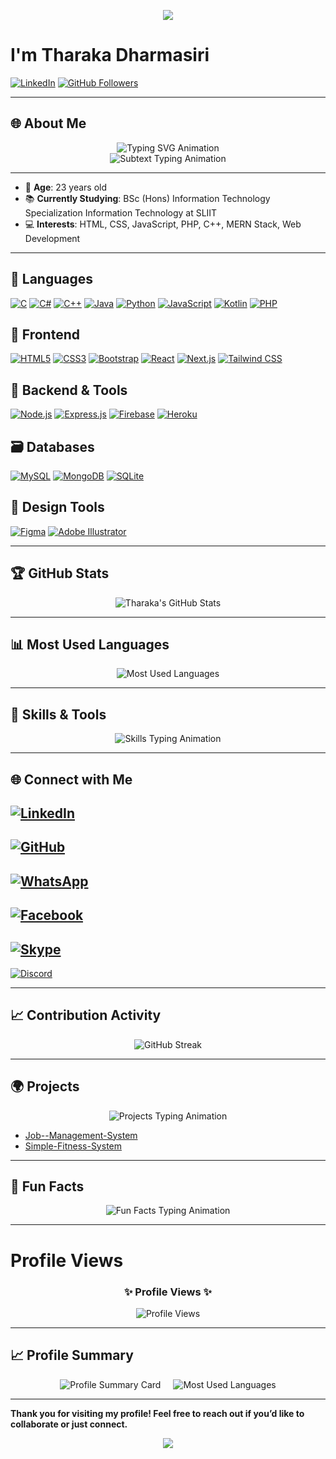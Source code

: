 <p align="center">
  <img src="https://capsule-render.vercel.app/api?type=venom&height=300&color=random&text=Hey%20There!👋&reversal=false&animation=twinkling&fontColor=ffffff"/>
</p>

# I'm Tharaka Dharmasiri

[![LinkedIn](https://img.shields.io/badge/LinkedIn-Connect-blue?style=flat&logo=linkedin)](https://www.linkedin.com/in/tharaka-dharmasiri-3ba950204/)
[![GitHub Followers](https://img.shields.io/github/followers/Tharaka1103?style=social)](https://github.com/Tharaka1103)

---

## 🌐 About Me

<div align="center">
  <img src="https://readme-typing-svg.herokuapp.com?font=Fira+Code&weight=600&pause=1000&color=00BFFF&width=450&lines=Hi+there!+I'm+Tharaka+Dharmasiri;Web+Developer+%7C+Learning+Enthusiast;Full+Stack+MERN+Developer;Welcome+to+my+GitHub+profile!" alt="Typing SVG Animation" />
</div>

<div align="center">
  <img src="https://readme-typing-svg.herokuapp.com?font=Fira+Code&color=ff5722&size=24&duration=2000&pause=500&vCenter=true&width=500&lines=Passionate+About+Technology;Building+Solutions+That+Matter;Exploring+New+Technologies+Every+Day" alt="Subtext Typing Animation" />
</div>

---

- 🎂 **Age**: 23 years old
- 📚 **Currently Studying**: BSc (Hons) Information Technology Specialization Information Technology at SLIIT
- 💻 **Interests**: HTML, CSS, JavaScript, PHP, C++, MERN Stack, Web Development

---
## 🚀 Languages

[![C](https://img.shields.io/badge/C-00599C?style=for-the-badge&logo=c&logoColor=white&labelColor=004080)](https://en.wikipedia.org/wiki/C_(programming_language))
[![C#](https://img.shields.io/badge/C%23-239120?style=for-the-badge&logo=csharp&logoColor=white&labelColor=1A6E1A)](https://learn.microsoft.com/en-us/dotnet/csharp/)
[![C++](https://img.shields.io/badge/C++-00599C?style=for-the-badge&logo=c%2B%2B&logoColor=white&labelColor=004080)](https://isocpp.org/)
[![Java](https://img.shields.io/badge/Java-007396?style=for-the-badge&logo=java&logoColor=white&labelColor=00557F)](https://www.java.com/)
[![Python](https://img.shields.io/badge/Python-3776AB?style=for-the-badge&logo=python&logoColor=white&labelColor=2C5E8B)](https://www.python.org/)
[![JavaScript](https://img.shields.io/badge/JavaScript-F7DF1E?style=for-the-badge&logo=javascript&logoColor=black&labelColor=D6BA32)](https://developer.mozilla.org/en-US/docs/Web/JavaScript)
[![Kotlin](https://img.shields.io/badge/Kotlin-7F52FF?style=for-the-badge&logo=kotlin&logoColor=white&labelColor=6633CC)](https://kotlinlang.org/)
[![PHP](https://img.shields.io/badge/PHP-777BB4?style=for-the-badge&logo=php&logoColor=white&labelColor=5E5FAA)](https://www.php.net/)

## 🎨 Frontend

[![HTML5](https://img.shields.io/badge/HTML5-E34F26?style=for-the-badge&logo=html5&logoColor=white&labelColor=CC3D18)](https://developer.mozilla.org/en-US/docs/Web/HTML)
[![CSS3](https://img.shields.io/badge/CSS3-1572B6?style=for-the-badge&logo=css3&logoColor=white&labelColor=115F8F)](https://developer.mozilla.org/en-US/docs/Web/CSS)
[![Bootstrap](https://img.shields.io/badge/Bootstrap-7952B3?style=for-the-badge&logo=bootstrap&logoColor=white&labelColor=5E3D8E)](https://getbootstrap.com/)
[![React](https://img.shields.io/badge/React-61DAFB?style=for-the-badge&logo=react&logoColor=black&labelColor=4FC3F7)](https://react.dev/)
[![Next.js](https://img.shields.io/badge/Next.js-000000?style=for-the-badge&logo=next.js&logoColor=white&labelColor=111111)](https://nextjs.org/)
[![Tailwind CSS](https://img.shields.io/badge/Tailwind-06B6D4?style=for-the-badge&logo=tailwind-css&logoColor=white&labelColor=0593B0)](https://tailwindcss.com/)

## 🔧 Backend & Tools

[![Node.js](https://img.shields.io/badge/Node.js-339933?style=for-the-badge&logo=node.js&logoColor=white&labelColor=267326)](https://nodejs.org/)
[![Express.js](https://img.shields.io/badge/Express-000000?style=for-the-badge&logo=express&logoColor=white&labelColor=333333)](https://expressjs.com/)
[![Firebase](https://img.shields.io/badge/Firebase-FFCA28?style=for-the-badge&logo=firebase&logoColor=black&labelColor=FFB300)](https://firebase.google.com/)
[![Heroku](https://img.shields.io/badge/Heroku-430098?style=for-the-badge&logo=heroku&logoColor=white&labelColor=330066)](https://www.heroku.com/)

## 🗃️ Databases

[![MySQL](https://img.shields.io/badge/MySQL-4479A1?style=for-the-badge&logo=mysql&logoColor=white&labelColor=2C5E7A)](https://www.mysql.com/)
[![MongoDB](https://img.shields.io/badge/MongoDB-47A248?style=for-the-badge&logo=mongodb&logoColor=white&labelColor=36803D)](https://www.mongodb.com/)
[![SQLite](https://img.shields.io/badge/SQLite-003B57?style=for-the-badge&logo=sqlite&logoColor=white&labelColor=00283D)](https://www.sqlite.org/)

## 🎨 Design Tools

[![Figma](https://img.shields.io/badge/Figma-F24E1E?style=for-the-badge&logo=figma&logoColor=white&labelColor=C93D15)](https://www.figma.com/)
[![Adobe Illustrator](https://img.shields.io/badge/Illustrator-31A8FF?style=for-the-badge&logo=adobeillustrator&logoColor=white&labelColor=2587CC)](https://www.adobe.com/products/illustrator.html)

---

## 🏆 GitHub Stats

<div align="center">
  <img src="https://github-readme-stats.vercel.app/api?username=Tharaka1103&show_icons=true&theme=radical" alt="Tharaka's GitHub Stats" />
</div>

---

## 📊 Most Used Languages

<div align="center">
  <img src="https://github-readme-stats.vercel.app/api/top-langs/?username=Tharaka1103&layout=compact&theme=radical" alt="Most Used Languages" />
</div>

---

## 🚀 Skills & Tools

<div align="center">
  <img src="https://readme-typing-svg.herokuapp.com?font=Fira+Code&weight=600&size=20&pause=1000&color=00FF00&width=500&lines=Frontend%3A+HTML%2C+CSS%2C+JavaScript%2C+MERN;Backend%3A+PHP%2C+MERN+Stack;Languages%3A+Kotlin%2C+JavaScript%2C+C%2B%2B" alt="Skills Typing Animation" />
</div>

---

## 🌐 Connect with Me
<p align="center">

[![LinkedIn](https://img.shields.io/badge/LinkedIn-Connect-blue?style=for-the-badge&logo=linkedin)](https://www.linkedin.com/in/tharaka-dharmasiri-3ba950204/)  
---  
[![GitHub](https://img.shields.io/badge/GitHub-Follow-black?style=for-the-badge&logo=github)](https://github.com/Tharaka1103)  
---  
[![WhatsApp](https://img.shields.io/badge/WhatsApp-Message-25D366?style=for-the-badge&logo=whatsapp&logoColor=white)](https://wa.me/+94714310048)  
---  
[![Facebook](https://img.shields.io/badge/Facebook-Follow-1877F2?style=for-the-badge&logo=facebook&logoColor=white)](https://www.facebook.com/supun.tharaka.9277)  
---  
[![Skype](https://img.shields.io/badge/Skype-Chat-00AFF0?style=for-the-badge&logo=skype&logoColor=white)](skype:live:.cid.da409f2dca175642?chat)  
---  
[![Discord](https://img.shields.io/badge/Discord-Join-5865F2?style=for-the-badge&logo=discord&logoColor=white)](https://discord.com/users/supun_tharaka_999)

---

## 📈 Contribution Activity

<div align="center">
  <img src="https://github-readme-streak-stats.herokuapp.com/?user=Tharaka1103&theme=radical" alt="GitHub Streak" />
</div>

---

## 🌍 Projects

<div align="center">
  <img src="https://readme-typing-svg.herokuapp.com?font=Fira+Code&size=20&duration=2500&pause=1000&color=FFD700&vCenter=true&width=500&lines=Highlighted+Projects+%F0%9F%94%A5" alt="Projects Typing Animation" />
</div>

- [Job--Management-System](https://github.com/Tharaka1103/Job--Management-System) 
- [Simple-Fitness-System ](https://github.com/Tharaka1103/Simple-Fitness-System ) 

---

## 🎨 Fun Facts

<div align="center">
  <img src="https://readme-typing-svg.herokuapp.com?font=Fira+Code&size=20&duration=3000&pause=1000&color=FF5733&width=450&lines=I+love+exploring+new+tech!;Coding+is+my+happy+place;Solving+problems+is+my+passion!" alt="Fun Facts Typing Animation" />
</div>

---
# Profile Views

<div align="center">
  <h3>✨ Profile Views ✨</h3>
  <img src="https://komarev.com/ghpvc/?username=YourGitHubUsername&label=Profile%20Views&color=brightgreen&style=flat-square" alt="Profile Views" />
</div>

---

## 📈 Profile Summary

<div align="center">
  <div style="display: flex; justify-content: center; gap: 20px;">
    <img src="https://github-profile-summary-cards.vercel.app/api/cards/profile-details?username=Tharaka1103&theme=radical" alt="Profile Summary Card" />
    <img src="https://github-readme-stats.vercel.app/api/top-langs/?username=Tharaka1103&layout=compact&theme=radical" alt="Most Used Languages" />
  </div>
</div>

---

**Thank you for visiting my profile! Feel free to reach out if you’d like to collaborate or just connect.**

<p align="center">
  <img src="https://capsule-render.vercel.app/api?type=waving&color=gradient&height=100&section=footer"/>
</p>

